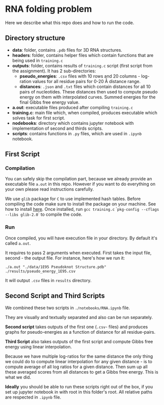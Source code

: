 # RNA folding problem

Here we describe what this repo does and how to run the code.

## Directory structure

- **data**: folder, contains `.pdb` files for 3D RNA structures.
- **headers**: folder, contains helper files which contain functions that are being used in `training.c`
- **outputs**: folder, contains results of `training.c` script (first script from the assignment). 
It has 2 sub-directories:
    - **pseudo_energies**: `.csv` files with 10 rows and 20 columns - log-ration values for all residue pairs for 0-20 Å distance range.
    - **distances**: `.json` and `.txt` files which contain distances for all 10 pairs of nucleotides. These distances then used to compute pseudo energy on them with interpolated curves. Summed energies for the final Gibbs free energy value.
- **a.out**: executable files produced after compiling `training.c`
- **training.c**: main file which, when compiled, produces executable which solves task for first script.
- **nodebooks**: directory which contains jupyter notebook with implementation of second and thirds scripts.
- **scripts**: contains functions in `.py` files, which are used in `.ipynb` notebook.

## First Script

### Compilation

You can safely skip the compilation part, because we already provide an executable file `a.out` in this repo. However if you want to do everything on your own please read instructions carefully.

We use `glib` package for `C` to use implemented hash tables. Before compiling the code make sure to install the package on your machine. See how to install [here](https://gitlab.gnome.org/GNOME/glib/).
Once installed, run `gcc training.c` \``pkg-config --cflags --libs glib-2.0`\` to compile the code.

### Run

Once compiled, you will have execution file in your directory. By default it's called `a.out`.

It requires to pass 2 arguments when executed. First takes the input file, second - the output file. For instance, here's how we run it:

`./a.out "./data/1E95 Pseudoknot Structure.pdb" ./results/pseudo_energy_1E95.csv`

It will output `.csv` files in `results` directory.

## Second Script and Third Scripts

We combined these two scripts in `./notebooks/RNA.ipynb` file.

They are visually and textually separated and also can be run separately.

**Second script** takes outputs of the first one (`.csv`- files) and produces graphs for pseudo-energies as a function of distance for all residue-pairs.

**Third Script** also takes outputs of the first script and compute Gibbs free energy using linear interpolation. 

Because we have multiple log-ratios for the same distance the only thing we could do to compute linear interpolation for any given distance - is to compute average of all log ratios for a given distance. Then sum up all these averaged scores from all distances to get a Gibbs free energy. This is what we did.

**Ideally** you should be able to run these scripts right out of the box, if you set up jupyter notebook in with root in this folder's root. All relative paths are respected in `.ipynb` file.
